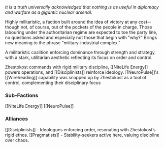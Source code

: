 *It is a truth universally acknowledged that nothing is as useful in diplomacy and warfare as a gigantic nuclear arsenal.*

Highly militaristic, a faction built around the idea of victory at any cost--though not, of course, out of the pockets of the people in charge. Those labouring under the authoritarian regime are expected to toe the party line, no questions asked and especially not those that begin with "why?" Brings new meaning to the phrase "military-industrial complex."

A militaristic coalition enforcing dominance through strength and strategy, with a stark, utilitarian aesthetic reflecting its focus on order and control.

Zhestokost commands with rigid military discipline, [[NiteLife Energy]] powers operations, and [[Disciplinists]] reinforce ideology. [[NeuroPulse]]'s [[Wireheading]] capability was snapped up by Zhestokost as a tool of control, complementing their disciplinary focus

### Sub-Factions
[[NiteLife Energy]]
[[NeuroPulse]]
### Alliances
[[Disciplinists]] - Ideologues enforcing order, resonating with Zhestokost’s rigid ethos.
[[Pragmatists]] - Stability-seekers active here, valuing discipline over chaos.